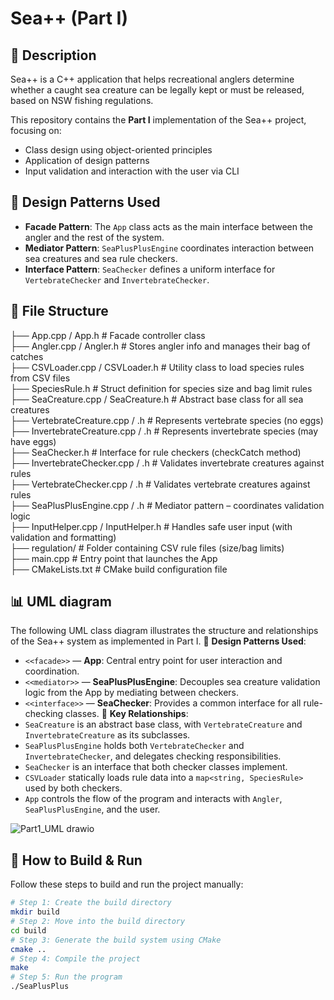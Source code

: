 # Sea++ (Part I)

## 🎣 Description

Sea++ is a C++ application that helps recreational anglers determine whether a caught sea creature can be legally kept or must be released, based on NSW fishing regulations.

This repository contains the **Part I** implementation of the Sea++ project, focusing on:
- Class design using object-oriented principles
- Application of design patterns
- Input validation and interaction with the user via CLI
  
## 🧠 Design Patterns Used
- **Facade Pattern**: The `App` class acts as the main interface between the angler and the rest of the system.
- **Mediator Pattern**: `SeaPlusPlusEngine` coordinates interaction between sea creatures and sea rule checkers.
- **Interface Pattern**: `SeaChecker` defines a uniform interface for `VertebrateChecker` and `InvertebrateChecker`.

## 📁 File Structure
├── App.cpp / App.h                  # Facade controller class <br>
├── Angler.cpp / Angler.h            # Stores angler info and manages their bag of catches <br>
├── CSVLoader.cpp / CSVLoader.h      # Utility class to load species rules from CSV files<br>
├── SpeciesRule.h                    # Struct definition for species size and bag limit rules<br>
├── SeaCreature.cpp / SeaCreature.h  # Abstract base class for all sea creatures<br>
├── VertebrateCreature.cpp / .h      # Represents vertebrate species (no eggs)<br>
├── InvertebrateCreature.cpp / .h    # Represents invertebrate species (may have eggs)<br>
├── SeaChecker.h                     # Interface for rule checkers (checkCatch method)<br>
├── InvertebrateChecker.cpp / .h     # Validates invertebrate creatures against rules<br>
├── VertebrateChecker.cpp / .h       # Validates vertebrate creatures against rules<br>
├── SeaPlusPlusEngine.cpp / .h       # Mediator pattern – coordinates validation logic<br>
├── InputHelper.cpp / InputHelper.h  # Handles safe user input (with validation and formatting)<br>
├── regulation/                      # Folder containing CSV rule files (size/bag limits)<br>
├── main.cpp                         # Entry point that launches the App<br>
├── CMakeLists.txt                   # CMake build configuration file<br>


## 📊 UML diagram
The following UML class diagram illustrates the structure and relationships of the Sea++ system as implemented in Part I.
🧩 **Design Patterns Used**:
- `<<facade>>` — **App**: Central entry point for user interaction and coordination.
- `<<mediator>>` — **SeaPlusPlusEngine**: Decouples sea creature validation logic from the App by mediating between checkers.
- `<<interface>>` — **SeaChecker**: Provides a common interface for all rule-checking classes.
📐 **Key Relationships**:
- `SeaCreature` is an abstract base class, with `VertebrateCreature` and `InvertebrateCreature` as its subclasses.
- `SeaPlusPlusEngine` holds both `VertebrateChecker` and `InvertebrateChecker`, and delegates checking responsibilities.
- `SeaChecker` is an interface that both checker classes implement.
- `CSVLoader` statically loads rule data into a `map<string, SpeciesRule>` used by both checkers.
- `App` controls the flow of the program and interacts with `Angler`, `SeaPlusPlusEngine`, and the user.
  
![Part1_UML drawio](https://github.com/user-attachments/assets/4106fa39-0042-42ff-b820-bfb339dd96b5)

## 🚀 How to Build & Run
Follow these steps to build and run the project manually:
```bash
# Step 1: Create the build directory
mkdir build
# Step 2: Move into the build directory
cd build
# Step 3: Generate the build system using CMake
cmake ..
# Step 4: Compile the project
make
# Step 5: Run the program
./SeaPlusPlus

